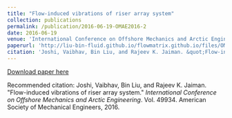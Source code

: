 ```yaml
---
title: "Flow-induced vibrations of riser array system"
collection: publications
permalink: /publication/2016-06-19-OMAE2016-2
date: 2016-06-19
venue: 'International Conference on Offshore Mechanics and Arctic Engineering'
paperurl: 'http://liu-bin-fluid.github.io/flowmatrix.github.io/files/OMAE2016-2.pdf'
citation: 'Joshi, Vaibhav, Bin Liu, and Rajeev K. Jaiman. &quot;Flow-induced vibrations of riser array system.&quot; <i>International Conference on Offshore Mechanics and Arctic Engineering</i>. Vol. 49934. American Society of Mechanical Engineers, 2016.'
---
```


<a href='http://liu-bin-fluid.github.io/flowmatrix.github.io/files/OMAE2016-2.pdf'>Download paper here</a>

Recommended citation: Joshi, Vaibhav, Bin Liu, and Rajeev K. Jaiman. "Flow-induced vibrations of riser array system." <i>International Conference on Offshore Mechanics and Arctic Engineering</i>. Vol. 49934. American Society of Mechanical Engineers, 2016.